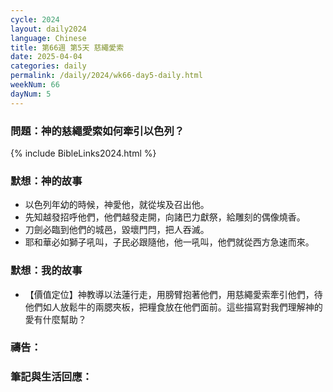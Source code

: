 ```yaml
---
cycle: 2024
layout: daily2024
language: Chinese
title: 第66週 第5天 慈繩愛索
date: 2025-04-04
categories: daily
permalink: /daily/2024/wk66-day5-daily.html
weekNum: 66
dayNum: 5
---
```


### 問題：神的慈繩愛索如何牽引以色列？

{% include BibleLinks2024.html %}

### 默想：神的故事
+ 以色列年幼的時候，神愛他，就從埃及召出他。
+ 先知越發招呼他們，他們越發走開，向諸巴力獻祭，給雕刻的偶像燒香。
+ 刀劍必臨到他們的城邑，毀壞門閂，把人吞滅。
+ 耶和華必如獅子吼叫，子民必跟隨他，他一吼叫，他們就從西方急速而來。

### 默想：我的故事
+ 【價值定位】神教導以法蓮行走，用膀臂抱著他們，用慈繩愛索牽引他們，待他們如人放鬆牛的兩腮夾板，把糧食放在他們面前。這些描寫對我們理解神的愛有什麼幫助？

### 禱告：

### 筆記與生活回應：
